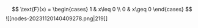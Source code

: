 
$$
\text{F}(x) =
\begin{cases} 
      1 & x\leq 0 
      \\
      0 & x\geq 0 
\end{cases}
$$
![[nodes-20231120140409278.png|219]]